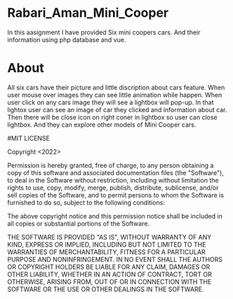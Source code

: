 # Rabari_Aman_Mini_Cooper

In this aasignment I have provided Six mini coopers cars.
And their information using php database and vue.

# About

All six cars have their picture and little discription about cars feature.
When user mouse over images they can see little animation while happen.
When user click on any cars image they will see a lightbox will pop-up.
In that lightox user can see an image of car they clicked and information about car.
Then there will be close icon on right coner in lightbox so user can close lightbox. 
And they can explore other models of Mini Cooper cars.

#MIT LICENSE

Copyright <2022> <Aman Rabari>

Permission is hereby granted, free of charge, to any person obtaining a copy of this software and associated documentation files (the "Software"), to deal in the Software without restriction, including without limitation the rights to use, copy, modify, merge, publish, distribute, sublicense, and/or sell copies of the Software, and to permit persons to whom the Software is furnished to do so, subject to the following conditions:

The above copyright notice and this permission notice shall be included in all copies or substantial portions of the Software.

THE SOFTWARE IS PROVIDED "AS IS", WITHOUT WARRANTY OF ANY KIND, EXPRESS OR IMPLIED, INCLUDING BUT NOT LIMITED TO THE WARRANTIES OF MERCHANTABILITY, FITNESS FOR A PARTICULAR PURPOSE AND NONINFRINGEMENT. IN NO EVENT SHALL THE AUTHORS OR COPYRIGHT HOLDERS BE LIABLE FOR ANY CLAIM, DAMAGES OR OTHER LIABILITY, WHETHER IN AN ACTION OF CONTRACT, TORT OR OTHERWISE, ARISING FROM, OUT OF OR IN CONNECTION WITH THE SOFTWARE OR THE USE OR OTHER DEALINGS IN THE SOFTWARE.

